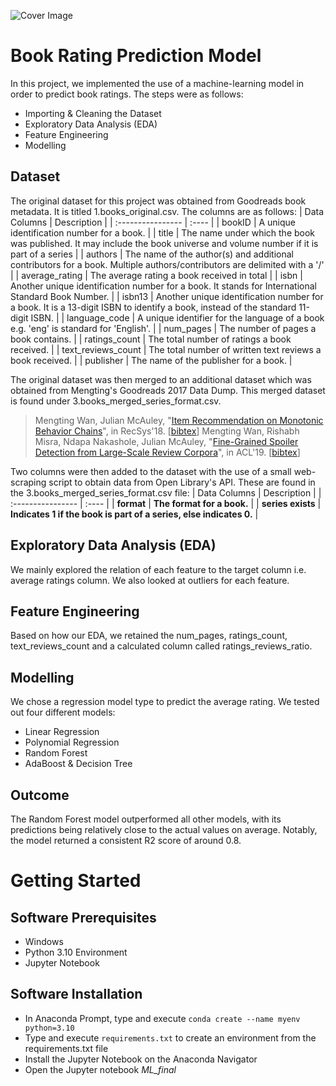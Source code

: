 ![Cover Image](https://github.com/mat-tie/test/blob/88ecae2c0f01b78424d1be222e0417d92fe2c451/Project%20Cover%20Image)
# Book Rating Prediction Model
In this project, we implemented the use of a machine-learning model in order to predict book ratings. The steps were as follows:
* Importing & Cleaning the Dataset
* Exploratory Data Analysis (EDA)
* Feature Engineering
* Modelling

## Dataset
The original dataset for this project was obtained from Goodreads book metadata. It is titled 1.books_original.csv. The columns are as follows:
| Data Columns             | Description |
| :---------------- | :---- |
| bookID       | A unique identification number for a book. |
| title         | The name under which the book was published. It may include the book universe and volume number if it is part of a series |
| authors    | The name of the author(s) and additional contributors for a book. Multiple authors/contributors are delimited with a '/' |
| average_rating | The average rating a book received in total |
| isbn | Another unique identification number for a book. It stands for International Standard Book Number.  |
| isbn13 | Another unique identification number for a book. It is a 13-digit ISBN to identify a book, instead of the standard 11-digit ISBN.  |
| language_code | A unique identifier for the language of a book e.g. 'eng' is standard for 'English'.  |
| num_pages | The number of pages a book contains.  |
| ratings_count | The total number of ratings a book received.  |
| text_reviews_count | The total number of written text reviews a book received. |
| publisher | The name of the publisher for a book. |

The original dataset was then merged to an additional dataset which was obtained from Mengting's Goodreads 2017 Data Dump. This merged dataset is found under 3.books_merged_series_format.csv.
> Mengting Wan, Julian McAuley, "[Item Recommendation on Monotonic Behavior Chains](https://mengtingwan.github.io/paper/recsys18_mwan.pdf)", in RecSys'18. [[bibtex](https://dblp.uni-trier.de/rec/conf/recsys/WanM18.html?view=bibtex)]
> Mengting Wan, Rishabh Misra, Ndapa Nakashole, Julian McAuley, "[Fine-Grained Spoiler Detection from Large-Scale Review Corpora](https://mengtingwan.github.io/paper/acl19_mwan.pdf)", in ACL'19. [[bibtex](https://dblp.uni-trier.de/rec/conf/acl/WanMNM19.html?view=bibtex)]


Two columns were then added to the dataset with the use of a small web-scraping script to obtain data from Open Library's API. These are found in the 3.books_merged_series_format.csv file:
| Data Columns             | Description |
| :---------------- | :---- |
| <b>format</b> | <b>The format for a book.</b> |
| <b>series exists</b> | <b>Indicates 1 if the book is part of a series, else indicates 0.</b> |

## Exploratory Data Analysis (EDA)
We mainly explored the relation of each feature to the target column i.e. average ratings column. We also looked at outliers for each feature.

## Feature Engineering
Based on how our EDA, we retained the num_pages, ratings_count, text_reviews_count and a calculated column called ratings_reviews_ratio.

## Modelling
We chose a regression model type to predict the average rating. We tested out four different models:
* Linear Regression
* Polynomial Regression
* Random Forest
* AdaBoost & Decision Tree

## Outcome
The Random Forest model outperformed all other models, with its predictions being relatively close to the actual values on average. Notably, the model returned a consistent R2 score of around 0.8.
# Getting Started

## Software Prerequisites
* Windows
* Python 3.10 Environment
* Jupyter Notebook

## Software Installation
* In Anaconda Prompt, type and execute <code>conda create --name myenv python=3.10</code>
* Type and execute <code>requirements.txt</code> to create an environment from the requirements.txt file
* Install the Jupyter Notebook on the Anaconda Navigator
* Open the Jupyter notebook <i>ML_final</i>
